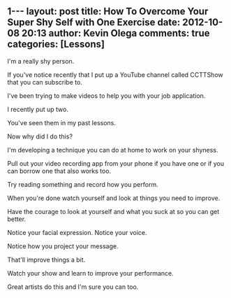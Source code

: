 1---
layout: post
title: How To Overcome Your Super Shy Self with One Exercise
date: 2012-10-08 20:13
author: Kevin Olega
comments: true
categories: [Lessons]
---
I'm a really shy person. 

If you've notice recently that I put up a YouTube channel called CCTTShow that you can subscribe to. 

I've been trying to make videos to help you with your job application. 

I recently put up two. 

You've seen them in my past lessons. 

Now why did I do this?

I'm developing a technique you can do at home to work on your shyness. 

Pull out your video recording app from your phone if you have one or if you can borrow one that also works too.

Try reading something and record how you perform. 

When you're done watch yourself and look at things you need to improve.

Have the courage to look at yourself and what you suck at so you can get better. 

Notice your facial expression. Notice your voice. 

Notice how you project your message. 

That'll improve things a bit.

Watch your show and learn to improve your performance. 

Great artists do this and I'm sure you can too.
